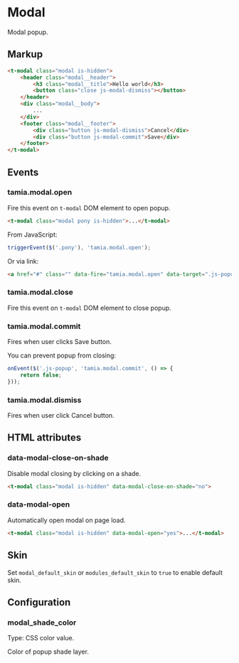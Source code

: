 # Modal

Modal popup.


## Markup

```html
<t-modal class="modal is-hidden">
	<header class="modal__header">
		<h3 class="modal__title">Hello world</h3>
		<button class="close js-modal-dismiss"></button>
	</header>
	<div class="modal__body">
		...
	</div>
	<footer class="modal__footer">
		<div class="button js-modal-dismiss">Cancel</div>
		<div class="button js-modal-commit">Save</div>
	</footer>
</t-modal>
```

## Events

### tamia.modal.open

Fire this event on `t-modal` DOM element to open popup.

```html
<t-modal class="modal pony is-hidden">...</t-modal>
```

From JavaScript:

```javascript
triggerEvent($('.pony'), 'tamia.modal.open');
```

Or via link:

```html
<a href="#" class="" data-fire="tamia.modal.open" data-target=".js-popup">Open</a>
```

### tamia.modal.close

Fire this event on `t-modal` DOM element to close popup.

### tamia.modal.commit

Fires when user clicks Save button.

You can prevent popup from closing:

```javascript
onEvent($('.js-popup', 'tamia.modal.commit', () => {
	return false;
}));
```

### tamia.modal.dismiss

Fires when user click Cancel button.

## HTML attributes

### data-modal-close-on-shade

Disable modal closing by clicking on a shade.

```html
<t-modal class="modal is-hidden" data-modal-close-on-shade="no">
```

### data-modal-open

Automatically open modal on page load.

```html
<t-modal class="modal is-hidden" data-modal-open="yes">...</t-modal>
```


## Skin

Set `modal_default_skin` or `modules_default_skin` to `true` to enable default skin.


## Configuration

### modal_shade_color

Type: CSS color value.

Color of popup shade layer.
